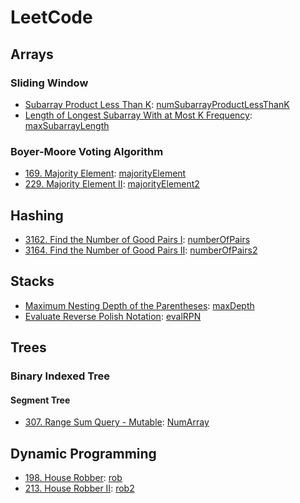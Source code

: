 # LeetCode
## Arrays

### Sliding Window 
* [Subarray Product Less Than K](https://leetcode.com/problems/subarray-product-less-than-k): [numSubarrayProductLessThanK](./src/numSubarrayProductLessThanK.js)
* [Length of Longest Subarray With at Most K Frequency](https://leetcode.com/problems/length-of-longest-subarray-with-at-most-k-frequency): [maxSubarrayLength](./src/maxSubarrayLength.js)

### Boyer-Moore Voting Algorithm
* [169. Majority Element](https://leetcode.com/problems/majority-element): [majorityElement](./src/majorityElement.js)
* [229. Majority Element II](https://leetcode.com/problems/majority-element-ii): [majorityElement2](./src/majorityElement2.js)

## Hashing 
* [3162. Find the Number of Good Pairs I](https://leetcode.com/problems/find-the-number-of-good-pairs-i): [numberOfPairs](./src/numberOfPairs.js)
* [3164. Find the Number of Good Pairs II](https://leetcode.com/problems/find-the-number-of-good-pairs-ii): [numberOfPairs2](./src/numberOfPairs2.js)

## Stacks 
* [Maximum Nesting Depth of the Parentheses](https://leetcode.com/problems/maximum-nesting-depth-of-the-parentheses): [maxDepth](./src/maxDepth.js)
* [Evaluate Reverse Polish Notation](https://leetcode.com/problems/evaluate-reverse-polish-notation): [evalRPN](./src/evalRPN.js)

## Trees

### Binary Indexed Tree
#### Segment Tree
* [307. Range Sum Query - Mutable](https://leetcode.com/problems/range-sum-query-mutable): [NumArray](./src/NumArray.js)

## Dynamic Programming 
* [198. House Robber](https://leetcode.com/problems/house-robber): [rob](./src/rob.js)
* [213. House Robber II](https://leetcode.com/problems/house-robber-ii): [rob2](./src/rob2.js)